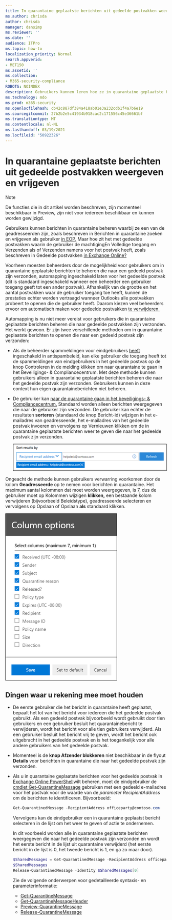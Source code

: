 ```yaml
---
title: In quarantaine geplaatste berichten uit gedeelde postvakken weergeven en vrijgeven
ms.author: chrisda
author: chrisda
manager: dansimp
ms.reviewer: ''
ms.date: ''
audience: ITPro
ms.topic: how-to
localization_priority: Normal
search.appverid:
- MET150
ms.assetid: ''
ms.collection:
- M365-security-compliance
ROBOTS: NOINDEX
description: Gebruikers kunnen leren hoe ze in quarantaine geplaatste berichten kunnen bekijken en handelen die zijn verzonden naar gedeelde postvakken waar ze machtigingen voor hebben.
ms.technology: mdo
ms.prod: m365-security
ms.openlocfilehash: cb42c887df384a418ab01e3a232cdb1f4a7b6e19
ms.sourcegitcommit: 27b2b2e5c41934b918cac2c171556c45e36661bf
ms.translationtype: MT
ms.contentlocale: nl-NL
ms.lasthandoff: 03/19/2021
ms.locfileid: "50922326"
---
```

# <a name="view-and-release-quarantined-messages-from-shared-mailboxes"></a>In quarantaine geplaatste berichten uit gedeelde postvakken weergeven en vrijgeven

> [!NOTE]
> De functies die in dit artikel worden beschreven, zijn momenteel beschikbaar in Preview, zijn niet voor iedereen beschikbaar en kunnen worden gewijzigd.

Gebruikers kunnen berichten in quarantaine beheren waarbij ze een van de geadresseerden zijn, zoals beschreven in Berichten in quarantaine zoeken en vrijgeven als gebruiker [in EOP.](find-and-release-quarantined-messages-as-a-user.md) Maar hoe zit het met gedeelde postvakken waarin de gebruiker de machtigingEn Volledige toegang en Verzenden als of Verzenden namens voor het postvak heeft, zoals beschreven in Gedeelde postvakken [in Exchange Online?](/exchange/collaboration-exo/shared-mailboxes)

Voorheen moesten beheerders door de mogelijkheid voor gebruikers om in quarantaine geplaatste berichten te beheren die naar een gedeeld postvak zijn verzonden, automapping ingeschakeld laten voor het gedeelde postvak (dit is standaard ingeschakeld wanneer een beheerder een gebruiker toegang geeft tot een ander postvak). Afhankelijk van de grootte en het aantal postvakken waar de gebruiker toegang toe heeft, kunnen de prestaties echter worden vertraagd wanneer Outlooks alle postvakken probeert te openen die de gebruiker heeft.  Daarom kiezen veel beheerders ervoor om automatisch maken voor gedeelde postvakken [te verwijderen.](/outlook/troubleshoot/profiles-and-accounts/remove-automapping-for-shared-mailbox)

Automapping is nu niet meer vereist voor gebruikers die in quarantaine geplaatste berichten beheren die naar gedeelde postvakken zijn verzonden. Het werkt gewoon. Er zijn twee verschillende methoden om in quarantaine geplaatste berichten te openen die naar een gedeeld postvak zijn verzonden:

- Als de beheerder spammeldingen voor eindgebruikers [heeft](configure-your-spam-filter-policies.md) ingeschakeld in antispambeleid, kan elke gebruiker die toegang heeft  tot de spammeldingen van eindgebruikers in het gedeelde postvak op de knop Controleren in de melding klikken om naar quarantaine te gaan in het Beveiligings- & Compliancecentrum. Met deze methode kunnen gebruikers alleen in quarantaine geplaatste berichten beheren die naar het gedeelde postvak zijn verzonden. Gebruikers kunnen in deze context hun eigen quarantaineberichten niet beheren.

- De gebruiker kan [naar de quarantaine gaan in het beveiligings- & Compliancecentrum.](find-and-release-quarantined-messages-as-a-user.md) Standaard worden alleen berichten weergegeven die naar de gebruiker zijn verzonden. De gebruiker kan echter de resultaten  **sorteren** (standaard de knop Bericht-id) wijzigen in het  e-mailadres van geadresseerde, het e-mailadres van het gedeelde postvak invoeren en vervolgens op Vernieuwen klikken om de in quarantaine geplaatste berichten weer te geven die naar het gedeelde postvak zijn verzonden.

  ![In quarantaine geplaatste berichten sorteren op e-mailadres van geadresseerde.](../../media/quarantine-sort-results-by-recipient-email-address.png)

Ongeacht de methode kunnen gebruikers verwarring voorkomen door de kolom **Geadresseerde** op te nemen voor berichten in quarantaine. Het maximum aantal kolommen dat moet worden weergegeven, is 7, dus de gebruiker moet op Kolommen wijzigen **klikken,** een bestaande kolom verwijderen (bijvoorbeeld Beleidstype), geadresseerde selecteren en vervolgens op Opslaan of Opslaan **als** standaard klikken. 

  ![Verwijder de kolom Type Beleid en voeg de kolom Geadresseerde toe aan quarantaine.](../../media/quarantine-add-recipient-column.png)

## <a name="things-to-keep-in-mind"></a>Dingen waar u rekening mee moet houden

- De eerste gebruiker die het bericht in quarantaine heeft geplaatst, bepaalt het lot van het bericht voor iedereen die het gedeelde postvak gebruikt. Als een gedeeld postvak bijvoorbeeld wordt gebruikt door tien gebruikers en een gebruiker besluit het quarantainebericht te verwijderen, wordt het bericht voor alle tien gebruikers verwijderd. Als een gebruiker besluit het bericht vrij te geven, wordt het bericht ook uitgebracht in het gedeelde postvak en is het toegankelijk voor alle andere gebruikers van het gedeelde postvak.

- Momenteel is de **knop Afzender blokkeren** niet beschikbaar in de flyout **Details** voor berichten in quarantaine die naar het gedeelde postvak zijn verzonden.

- Als u in quarantaine geplaatste berichten voor het gedeelde postvak in [Exchange Online PowerShell](/powershell/exchange/connect-to-exchange-online-powershell)wilt beheren, moet de eindgebruiker de [cmdlet Get-QuarantineMessage](/powershell/module/exchange/get-quarantinemessage) gebruiken met een gedeeld e-mailadres voor het postvak voor de waarde van de _parameter RecipientAddress_ om de berichten te identificeren. Bijvoorbeeld:

  ```powershell
  Get-QuarantinedMessage -RecipientAddress officeparty@contoso.com
  ```

  Vervolgens kan de eindgebruiker een in quarantaine geplaatst bericht selecteren in de lijst om het weer te geven of actie te ondernemen.

  In dit voorbeeld worden alle in quarantaine geplaatste berichten weergegeven die naar het gedeelde postvak zijn verzonden en wordt het eerste bericht in de lijst uit quarantaine verwijderd (het eerste bericht in de lijst is 0, het tweede bericht is 1, en ga zo maar door).

  ```powershell
  $SharedMessages = Get-QuarantinedMessage -RecipientAddress officeparty@contoso.com | select -ExpandProperty Identity
  $SharedMessages
  Release-QuarantinedMessage -Identity $SharedMessages[0]
  ```

  Zie de volgende onderwerpen voor gedetailleerde syntaxis- en parameterinformatie:

  - [Get-QuarantineMessage](/powershell/module/exchange/get-quarantinemessage)
  - [Get-QuarantineMessageHeader](/powershell/module/exchange/get-quarantinemessageheader)
  - [Preview-QuarantineMessage](/powershell/module/exchange/preview-quarantinemessage)
  - [Release-QuarantineMessage](/powershell/module/exchange/release-quarantinemessage)